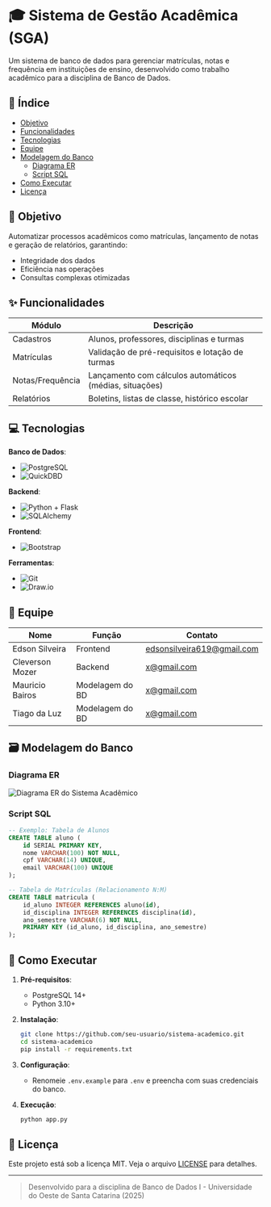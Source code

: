 # 🎓 Sistema de Gestão Acadêmica (SGA)

Um sistema de banco de dados para gerenciar matrículas, notas e frequência em instituições de ensino, desenvolvido como trabalho acadêmico para a disciplina de Banco de Dados.

## 📌 Índice
- [Objetivo](#-objetivo)
- [Funcionalidades](#-funcionalidades)
- [Tecnologias](#-tecnologias)
- [Equipe](#-equipe)
- [Modelagem do Banco](#-modelagem-do-banco)
  - [Diagrama ER](#diagrama-er)
  - [Script SQL](#script-sql)
- [Como Executar](#-como-executar)
- [Licença](#-licença)

## 🎯 Objetivo
Automatizar processos acadêmicos como matrículas, lançamento de notas e geração de relatórios, garantindo:
- Integridade dos dados
- Eficiência nas operações
- Consultas complexas otimizadas

## ✨ Funcionalidades
| Módulo          | Descrição                                                                 |
|-----------------|---------------------------------------------------------------------------|
| Cadastros       | Alunos, professores, disciplinas e turmas                                |
| Matrículas      | Validação de pré-requisitos e lotação de turmas                          |
| Notas/Frequência| Lançamento com cálculos automáticos (médias, situações)                  |
| Relatórios      | Boletins, listas de classe, histórico escolar                            |

## 💻 Tecnologias
**Banco de Dados**:
- ![PostgreSQL](https://img.shields.io/badge/PostgreSQL-316192?style=for-the-badge&logo=postgresql&logoColor=white)
- ![QuickDBD](https://img.shields.io/badge/QuickDBD-FF6C37?style=for-the-badge)

**Backend**:
- ![Python](https://img.shields.io/badge/Python-3776AB?style=for-the-badge&logo=python&logoColor=white) + Flask
- ![SQLAlchemy](https://img.shields.io/badge/SQLAlchemy-FF6C37?style=for-the-badge)

**Frontend**:
- ![Bootstrap](https://img.shields.io/badge/Bootstrap-563D7C?style=for-the-badge&logo=bootstrap&logoColor=white)

**Ferramentas**:
- ![Git](https://img.shields.io/badge/Git-F05032?style=for-the-badge&logo=git&logoColor=white)
- ![Draw.io](https://img.shields.io/badge/Draw.io-FF6C37?style=for-the-badge)

## 👥 Equipe
| Nome               | Função                | Contato                  |
|--------------------|-----------------------|--------------------------|
| Edson Silveira      | Frontend       | edsonsilveira619@gmail.com           |
| Cleverson Mozer        | Backend             | x@gmail.com          |
| Mauricio Bairos    | Modelagem do BD               | x@gmail.com         |
| Tiago da Luz    | Modelagem do BD               | x@gmail.com         |

## 🗃️ Modelagem do Banco
### Diagrama ER
![Diagrama ER do Sistema Acadêmico](docs/diagrama_er.png)

### Script SQL
```sql
-- Exemplo: Tabela de Alunos
CREATE TABLE aluno (
    id SERIAL PRIMARY KEY,
    nome VARCHAR(100) NOT NULL,
    cpf VARCHAR(14) UNIQUE,
    email VARCHAR(100) UNIQUE
);

-- Tabela de Matrículas (Relacionamento N:M)
CREATE TABLE matricula (
    id_aluno INTEGER REFERENCES aluno(id),
    id_disciplina INTEGER REFERENCES disciplina(id),
    ano_semestre VARCHAR(6) NOT NULL,
    PRIMARY KEY (id_aluno, id_disciplina, ano_semestre)
);
```

## 🚀 Como Executar
1. **Pré-requisitos**:
   - PostgreSQL 14+
   - Python 3.10+

2. **Instalação**:
   ```bash
   git clone https://github.com/seu-usuario/sistema-academico.git
   cd sistema-academico
   pip install -r requirements.txt
   ```

3. **Configuração**:
   - Renomeie `.env.example` para `.env` e preencha com suas credenciais do banco.

4. **Execução**:
   ```bash
   python app.py
   ```

## 📄 Licença
Este projeto está sob a licença MIT. Veja o arquivo [LICENSE](LICENSE) para detalhes.

---

> Desenvolvido para a disciplina de Banco de Dados I - Universidade do Oeste de Santa Catarina (2025)
